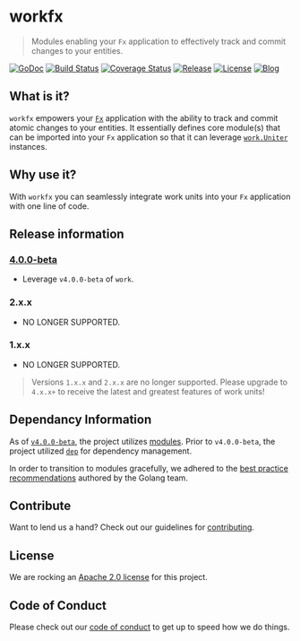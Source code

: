 # workfx
> Modules enabling your `Fx` application to effectively track and commit changes to your entities.

[![GoDoc][doc-img]][doc] [![Build Status][ci-img]][ci] [![Coverage Status][coverage-img]][coverage] [![Release][release-img]][release] [![License][license-img]][license] [![Blog][blog-img]][blog]

## What is it?

`workfx` empowers your [`Fx`][fx] application with the ability to track and
commit atomic changes to your entities. It essentially defines core 
module(s) that can be imported into your `Fx` application so that it can
leverage [`work.Uniter`][uniter-doc] instances.

## Why use it?

With `workfx` you can seamlessly integrate work units into your `Fx`
application with one line of code.

## Release information

### [4.0.0-beta][v4.0.0-beta]

- Leverage `v4.0.0-beta` of `work`.

### 2.x.x

- NO LONGER SUPPORTED.

### 1.x.x

- NO LONGER SUPPORTED.

> Versions `1.x.x` and `2.x.x` are no longer supported. Please upgrade to
`4.x.x+` to receive the latest and greatest features of work units!

## Dependancy Information

As of [`v4.0.0-beta`][modules-release], the project utilizes [modules][modules-doc].
Prior to `v4.0.0-beta`, the project utilized [`dep`][dep] for dependency management.

In order to transition to modules gracefully, we adhered to the
[best practice recommendations][modules-wiki] authored by the Golang team.

## Contribute

Want to lend us a hand? Check out our guidelines for [contributing][contributing].

## License

We are rocking an [Apache 2.0 license][apache-license] for this project.

## Code of Conduct

Please check out our [code of conduct][code-of-conduct] to get up to speed how we do things.

[fx]: https://github.com/uber-go/fx
[uniter-doc]: https://godoc.org/github.com/freerware/work#Uniter
[doc-img]: https://godoc.org/github.com/freerware/workfx?status.svg
[doc]: https://godoc.org/github.com/freerware/workfx
[ci-img]: https://travis-ci.org/freerware/workfx.svg?branch=master
[ci]: https://travis-ci.org/freerware/workfx
[coverage-img]: https://coveralls.io/repos/github/freerware/workfx/badge.svg?branch=master
[coverage]: https://coveralls.io/github/freerware/workfx?branch=master
[license]: https://opensource.org/licenses/Apache-2.0
[license-img]: https://img.shields.io/badge/License-Apache%202.0-blue.svg
[contributing]: https://github.com/freerware/workfx/blob/master/CONTRIBUTING.md
[apache-license]: https://github.com/freerware/workfx/blob/master/LICENSE.txt
[code-of-conduct]: https://github.com/freerware/workfx/blob/master/CODE_OF_CONDUCT.md
[release]: https://github.com/freerware/workfx/releases
[release-img]: https://img.shields.io/github/tag/freerware/workfx.svg?label=version
[blog]: https://medium.com/@freerjm/work-units-ec2da48cf574
[blog-img]: https://img.shields.io/badge/blog-medium-lightgrey
[v4.0.0-beta]: https://github.com/freerware/workfx/releases/tag/v4.0.0-beta
[modules-doc]: https://golang.org/doc/go1.11#modules
[modules-wiki]: https://github.com/golang/go/wiki/Modules#releasing-modules-v2-or-higher
[modules-release]: https://github.com/freerware/workfx/releases/tag/v4.0.0-beta
[dep]: https://golang.github.io/dep/
